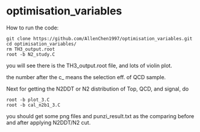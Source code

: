 # optimisation_variables

How to run the code:

	git clone https://github.com/AllenChen1997/optimisation_variables.git
	cd optimisation_variables/
	rm TH3_output.root
	root -b N2_study.C

you will see there is the TH3_output.root file, and lots of violin plot.

the number after the c_ means the selection eff. of QCD sample.

Next for getting the N2DDT or N2 distribution of Top, QCD, and signal, do

	root -b plot_3.C
	root -b cal_n2b1_3.C
	
you should get some png files and punzi_result.txt as the comparing before and after applying N2DDT/N2 cut.